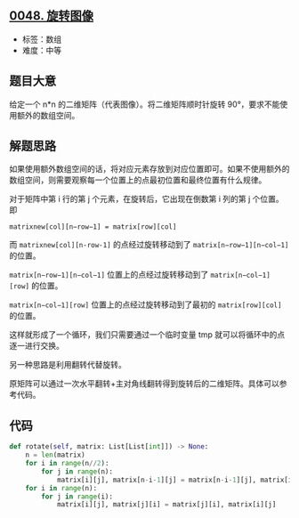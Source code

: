 ## [0048. 旋转图像](https://leetcode-cn.com/problems/rotate-image/)

- 标签：数组
- 难度：中等

## 题目大意

给定一个 n*n 的二维矩阵（代表图像）。将二维矩阵顺时针旋转 90°，要求不能使用额外的数组空间。

## 解题思路

如果使用额外数组空间的话，将对应元素存放到对应位置即可。如果不使用额外的数组空间，则需要观察每一个位置上的点最初位置和最终位置有什么规律。

对于矩阵中第 i 行的第 j 个元素，在旋转后，它出现在倒数第 i 列的第 j 个位置。即

`matrixnew[col][n−row−1] = matrix[row][col]`

而  `matrixnew[col][n-row-1]`  的点经过旋转移动到了 `matrix[n−row−1][n−col−1]` 的位置。

`matrix[n−row−1][n−col−1]` 位置上的点经过旋转移动到了 `matrix[n−col−1][row]`  的位置。

`matrix[n−col−1][row]`  位置上的点经过旋转移动到了最初的 `matrix[row][col]` 的位置。

这样就形成了一个循环，我们只需要通过一个临时变量 tmp 就可以将循环中的点逐一进行交换。



另一种思路是利用翻转代替旋转。

原矩阵可以通过一次水平翻转+主对角线翻转得到旋转后的二维矩阵。具体可以参考代码。

## 代码

```Python
def rotate(self, matrix: List[List[int]]) -> None:
    n = len(matrix)
    for i in range(n//2):
        for j in range(n):
            matrix[i][j], matrix[n-i-1][j] = matrix[n-i-1][j], matrix[i][j]
    for i in range(n):
        for j in range(i):
            matrix[i][j], matrix[j][i] = matrix[j][i], matrix[i][j]
```

